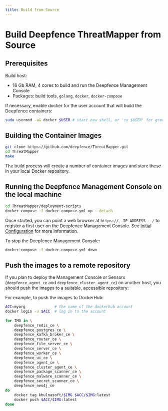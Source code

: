 ```yaml
---
title: Build from Source
---
```


# Build Deepfence ThreatMapper from Source

## Prerequisites

Build host:
 * 16 Gb RAM, 4 cores to build and run the Deepfence Management Console
 * Packages: build tools, `golang`, `docker`, `docker-compose`

If necessary, enable docker for the user account that will build the Deepfence containers:

```bash
sudo usermod -aG docker $USER # start new shell, or 'su $USER' for group change to take effect
```

## Building the Container Images

```bash
git clone https://github.com/deepfence/ThreatMapper.git
cd ThreatMapper
make
```

The build process will create a number of container images and store these in your local Docker repository.

## Running the Deepfence Management Console on the local machine

```bash
cd ThreatMapper/deployment-scripts
docker-compose -f docker-compose.yml up --detach
```

Once started, you can point a web browser at `https://--IP-ADDRESS---/` to register a first user on the Deepfence Management Console.  See [Initial Configuration](/docs/console/initial-configuration) for more information.

To stop the Deepfence Management Console:

```bash
docker-compose -f docker-compose.yml down
```

## Push the images to a remote repository

If you plan to deploy the Management Console or Sensors (`deepfence_agent_ce` and `deepfence_cluster_agent_ce`) on another host, you should push the images to a suitable, accessible repository:

For example, to push the images to DockerHub:

```bash
ACC=myorg             # the name of the dockerhub account 
docker login -u $ACC  # log in to the account
    
for IMG in \
    deepfence_redis_ce \
    deepfence_postgres_ce \
    deepfence_kafka_broker_ce \
    deepfence_router_ce \
    deepfence_file_server_ce \
    deepfence_server_ce \
    deepfence_worker_ce \
    deepfence_ui_ce \
    deepfence_agent_ce \
    deepfence_cluster_agent_ce \
    deepfence_package_scanner_ce \
    deepfence_malware_scanner_ce \
    deepfence_secret_scanner_ce \
    deepfence_neo4j_ce
do
    docker tag khulnasoft/$IMG $ACC/$IMG:latest
    docker push $ACC/$IMG:latest
done
```
